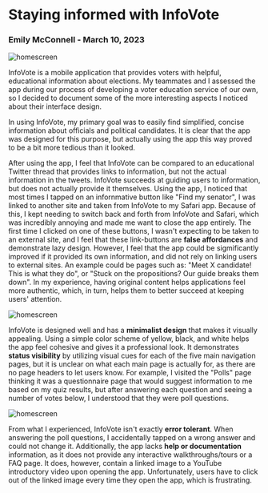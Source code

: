 # Staying informed with InfoVote

### Emily McConnell - March 10, 2023 ###



![homescreen](https://user-images.githubusercontent.com/123515641/224473793-55cfce15-f372-41d2-9c22-806635a3a2ea.PNG)
 

InfoVote is a mobile application that provides voters with helpful, educational information about elections. My teammates and I assessed the app during our process of developing a voter education service of our own, so I decided to document some of the more interesting aspects I noticed about their interface design.

In using InfoVote, my primary goal was to easily find simplified, concise information about officials and political candidates. It is clear that the app was designed for this purpose, but actually using the app this way proved to be a bit more tedious than it looked.

After using the app, I feel that InfoVote can be compared to an educational Twitter thread that provides links to information, but not the actual information in the tweets. InfoVote succeeds at guiding users to information, but does not actually provide it themselves. Using the app, I noticed that most times I tapped on an infornmative button like "Find my senator", I was linked to another site and taken from InfoVote to my Safari app. Because of this, I kept needing to switch back and forth from InfoVote and Safari, which was incredibly annoying and made me want to close the app entirely. The first time I clicked on one of these buttons, I wasn't expecting to be taken to an external site, and I feel that these link-buttons are **false affordances** and demonstrate lazy design. However, I feel that the app could be sigmificantly improved if it provided its own information, and did not rely on linking users to external sites. An example could be pages such as: "Meet X candidate! This is what they do", or "Stuck on the propositions? Our guide breaks them down". In my experience, having original content helps applications feel more authentic, which, in turn, helps them to better succeed at keeping users' attention.


![homescreen](https://user-images.githubusercontent.com/123515641/224473905-bd5b1fe2-4caf-4dee-a1d5-3afd69b25b2e.PNG)


InfoVote is designed well and has a **minimalist design** that makes it visually appealing. Using a simple color scheme of yellow, black, and white helps the app feel cohesive and gives it a professional look. It demonstrates **status visibility** by utilizing visual cues for each of the five main navigation pages, but it is unclear on what each main page is actually for, as there are no page headers to let users know. For example, I visited the "Polls" page thinking it was a questionnaire page that would suggest information to me based on my quiz results, but after answering each question and seeing a number of votes below, I understood that they were poll questions. 


![homescreen](https://user-images.githubusercontent.com/123515641/224473938-62bb8919-138b-4f13-8449-ddccfb2a43f9.PNG)


From what I experienced, InfoVote isn't exactly **error tolerant**. When answering the poll questions, I accidentally tapped on a wrong answer and could not change it. Additionally, the app lacks **help or documentation** information, as it does not provide any interactive walkthroughs/tours or a FAQ page. It does, however, contain a linked image to a YouTube introductory video upon opening the app. Unfortunately, users have to click out of the linked image every time they open the app, which is frustrating.

